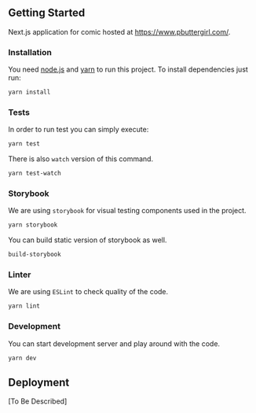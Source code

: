 ## Getting Started

Next.js application for comic hosted at https://www.pbuttergirl.com/.

### Installation

You need [node.js](https://nodejs.org/en/) and [yarn](https://yarnpkg.com/) to run this project.
To install dependencies just run:

```bash
yarn install
```

### Tests

In order to run test you can simply execute:

```bash
yarn test
```

There is also `watch` version of this command.

```bash
yarn test-watch
```

### Storybook

We are using `storybook` for visual testing components used in the project.

```bash
yarn storybook
```

You can build static version of storybook as well.

```bash
build-storybook
```

### Linter

We are using `ESLint` to check quality of the code.

```bash
yarn lint
```

### Development

You can start development server and play around with the code.

```bash
yarn dev
```

## Deployment

[To Be Described]
